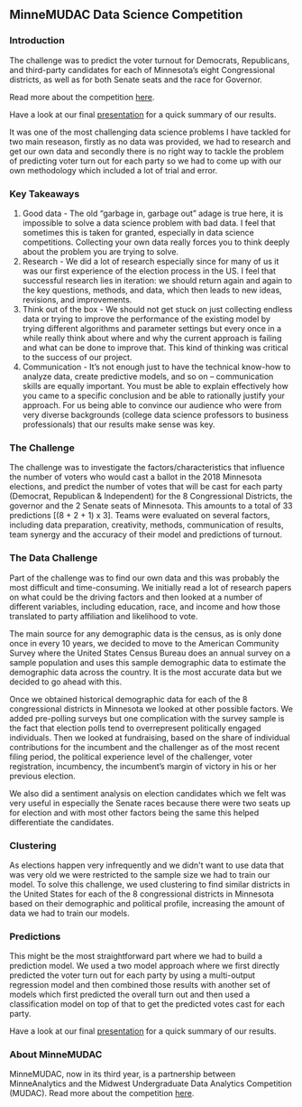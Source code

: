## MinneMUDAC Data Science Competition

### Introduction

The challenge was to predict the voter turnout for Democrats, Republicans, and third-party candidates for each of Minnesota’s eight Congressional districts, as well as for both Senate seats and the race for Governor.

Read more about the competition [here](https://carlsonschool.umn.edu/news/msba-team-wins-2018-minnemudac-case-competition?utm_source=msba&utm_medium=linkedin_organic&utm_campaign=events_minnmudacwinners).

Have a look at our final [presentation](MinneAnalytics.pdf) for a quick summary of our results.

It was one of the most challenging data science problems I have tackled for two main reseason, firstly as no data was provided, we had to research and get our own data and secondly there is no right way to tackle the problem of predicting voter turn out for each party so we had to come up with our own methodology which included a lot of trial and error.

### Key Takeaways

1. Good data - The old “garbage in, garbage out” adage is true here, it is impossible to solve a data science problem with bad data. I feel that sometimes this is taken for granted, especially in data science competitions. Collecting your own data really forces you to think deeply about the problem you are trying to solve. 
2. Research - We did a lot of research especially since for many of us it was our first experience of the election process in the US. I feel that successful research lies in iteration: we should return again and again to the key questions, methods, and data, which then leads to new ideas, revisions, and improvements.
3. Think out of the box - We should not get stuck on just collecting endless data or trying to improve the performance of the existing model by trying different algorithms and parameter settings but every once in a while really think about where and why the current approach is failing and what can be done to improve that. This kind of thinking was critical to the success of our project.
4. Communication - It’s not enough just to have the technical know-how to analyze data, create predictive models, and so on – communication skills are equally important. You must be able to explain effectively how you came to a specific conclusion and be able to rationally justify your approach. For us being able to convince our audience who were from very diverse backgrounds (college data science professors to business professionals) that our results make sense was key.

### The Challenge

The challenge was to investigate the factors/characteristics that influence the number of voters who would cast a ballot in the 2018 Minnesota elections, and predict the number of votes that will be cast for each party (Democrat, Republican & Independent) for the 8 Congressional Districts, the governor and the 2 Senate seats of Minnesota. This amounts to a total of 33 predictions [(8 + 2 + 1) x 3]. Teams were evaluated on several factors, including data preparation, creativity, methods, communication of results, team synergy and the accuracy of their model and predictions of turnout. 

### The Data Challenge

Part of the challenge was to find our own data and this was probably the most difficult and time-consuming. We initially read a lot of research papers on what could be the driving factors and then looked at a number of different variables, including education, race, and income and how those translated to party affiliation and likelihood to vote.

The main source for any demographic data is the census, as is only done once in every 10 years, we decided to move to the American Community Survey where the United States Census Bureau does an annual survey on a sample population and uses this sample demographic data to estimate the demographic data across the country. It is the most accurate data but we decided to go ahead with this.

Once we obtained historical demographic data for each of the 8 congressional districts in Minnesota we looked at other possible factors. We added pre-polling surveys but one complication with the survey sample is the fact that election polls tend to overrepresent politically engaged individuals. Then we looked at fundraising, based on the share of individual contributions for the incumbent and the challenger as of the most recent filing period, the political experience level of the challenger, voter registration, incumbency, the incumbent’s margin of victory in his or her previous election.

We also did a sentiment analysis on election candidates which we felt was very useful in especially the Senate races because there were two seats up for election and with most other factors being the same this helped differentiate the candidates.

### Clustering

As elections happen very infrequently and we didn't want to use data that was very old we were restricted to the sample size we had to train our model. To solve this challenge, we used clustering to find similar districts in the United States for each of the 8 congressional districts in Minnesota based on their demographic and political profile, increasing the amount of data we had to train our models.

### Predictions

This might be the most straightforward part where we had to build a prediction model. We used a two model approach where we first directly predicted the voter turn out for each party by using a multi-output regression model and then combined those results with another set of models which first predicted the overall turn out  and then used a classification model on top of that to get the predicted votes cast for each party.

Have a look at our final [presentation](MinneAnalytics.pdf) for a quick summary of our results.

### About MinneMUDAC 

MinneMUDAC, now in its third year, is a partnership between MinneAnalytics and the Midwest Undergraduate Data Analytics Competition (MUDAC). Read more about the competition [here](http://minneanalytics.org/students-use-data-to-predict-voter-turnout-at-minnemudac-2018/).



